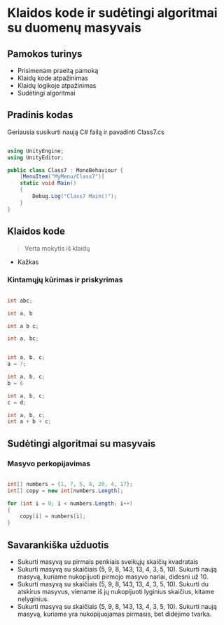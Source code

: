 # Klaidos kode ir sudėtingi algoritmai su duomenų masyvais

## Pamokos turinys

* Prisimenam praeitą pamoką
* Klaidų kode atpažinimas
* Klaidų logikoje atpažinimas
* Sudėtingi algoritmai

## Pradinis kodas

Geriausia susikurti naują C# failą ir pavadinti Class7.cs

```csharp

using UnityEngine;
using UnityEditor;

public class Class7 : MonoBehaviour {
    [MenuItem("MyMenu/Class7")]
    static void Main()
    {
        Debug.Log("Class7 Main()");
    }
}

```

## Klaidos kode

> Verta mokytis iš klaidų
- Kažkas

### Kintamųjų kūrimas ir priskyrimas

```csharp

int abc;

int a, b

int a b c;

int a, bc;

```

```csharp

int a, b, c;
a = 7;

int a, b, c;
b = 6

int a, b, c;
c = d;

int a, b, c;
int a + b + c;

```

## Sudėtingi algoritmai su masyvais

### Masyvo perkopijavimas

```csharp

int[] numbers = {1, 7, 5, 8, 20, 4, 17};
int[] copy = new int[numbers.Length];

for (int i = 0; i < numbers.Length; i++)
{
    copy[i] = numbers[i];
}

```

## Savarankiška užduotis

* Sukurti masyvą su pirmais penkiais sveikųjų skaičių kvadratais
* Sukurti masyvą su skaičiais (5, 9, 8, 143, 13, 4, 3, 5, 10). Sukurti naują masyvą, kuriame nukopijuoti pirmojo masyvo nariai, didesni už 10.
* Sukurti masyvą su skaičiais (5, 9, 8, 143, 13, 4, 3, 5, 10). Sukurti du atskirus masyvus, viename iš jų nukopijuoti lyginius skaičius, kitame nelyginius.
* Sukurti masyvą su skaičiais (5, 9, 8, 143, 13, 4, 3, 5, 10). Sukurti naują masyvą, kuriame yra nukopijuojamas pirmasis, bet didėjimo tvarka.
